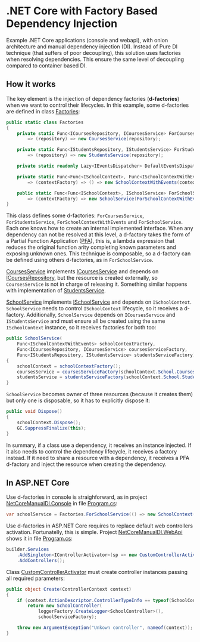 # .NET Core with Factory Based Dependency Injection
Example .NET Core applications (console and webapi), with onion architecture and manual dependency injection (DI). Instead of Pure DI technique (that suffers of poor decoupling), this solution uses factories when resolving dependencies. This ensure the same level of decoupling compared to container based DI.

## How it works
The key element is the injection of dependency factories (**d-factories**) when we want to control their lifecycles. In this example, some d-factories are defined in class [Factories](src/ApplicationDomain/Factories.cs):

```C#
public static class Factories
{
    private static Func<ICoursesRepository, ICoursesService> ForCoursesService
        => (repository) => new CoursesService(repository);

    private static Func<IStudentsRepository, IStudentsService> ForStudentsService
        => (repository) => new StudentsService(repository);

    private static readonly Lazy<IEventsDispatcher> DefaultEventsDispatcher = new();

    private static Func<Func<ISchoolContext>, Func<ISchoolContextWithEvents>> ForSchoolContextWithEvents
        => (contextFactory) => () => new SchoolContextWithEvents(contextFactory, DefaultEventsDispatcher.Value);

    public static Func<Func<ISchoolContext>, ISchoolService> ForSchoolService
        => (contextFactory) => new SchoolService(ForSchoolContextWithEvents(contextFactory), ForCoursesService, ForStudentsService);
}
```

This class defines some d-factories: `ForCoursesService`, `ForStudentsService`, `ForSchoolContextWithEvents` and `ForSchoolService`. Each one knows how to create an internal implemented interface. When any dependency can not be resolved at this level, a d-factory takes the form of a Partial Function Application ([PFA](https://en.wikipedia.org/wiki/Partial_application)), this is, a lambda expression that reduces the original function arity completing known parameters and exposing unknown ones. This technique is composable, so a d-factory can be defined using others d-factories, as in `ForSchoolService`.
 
[CoursesService](src/ApplicationDomain/Courses/CoursesService.cs) implements [ICoursesService](src/ApplicationDomain/Courses/ICoursesService.cs) and depends on [ICoursesRepository](src/ApplicationDomain.Repositories/ICoursesRepository.cs), but the resource is created externally, so `CoursesService` is not in charge of releasing it. Something similar happens with implementation of [StudentsService](src/ApplicationDomain/Students/StudentsService.cs).

[SchoolService](src/ApplicationDomain/School/SchoolService.cs) implements [ISchoolService](src/ApplicationDomain/School/ISchoolService.cs) and depends on `ISchoolContext`. `SchoolService` needs to control `ISchoolContext` lifecycle, so it receives a d-factory. Additionally, `SchoolService` depends on `ICoursesService` and `IStudentsService` and must ensure all be created using the same `ISchoolContext` instance, so it receives factories for both too:

```C#
public SchoolService(
    Func<ISchoolContextWithEvents> schoolContextFactory,
    Func<ICoursesRepository, ICoursesService> coursesServiceFactory,
    Func<IStudentsRepository, IStudentsService> studentsServiceFactory)
{
    schoolContext = schoolContextFactory();
    coursesService = coursesServiceFactory(schoolContext.School.Courses);
    studentsService = studentsServiceFactory(schoolContext.School.Students);
}
```

`SchoolService` becomes owner of three resources (because it creates them) but only one is disposable, so it has to explicitly dispose it:

```C#
public void Dispose()
{
    schoolContext.Dispose();
    GC.SuppressFinalize(this);
}
```

In summary, if a class use a dependency, it receives an instance injected. If it also needs to control the dependency lifecycle, it receives a factory instead. If it need to share a resource with a dependency, it receives a PFA d-factory and inject the resource when creating the dependency.

## In ASP.NET Core
Use d-factories in console is straighforward, as in project [NetCoreManualDI.Console](src/Presentation.Console) in file [Program.cs](src/Presentation.Console/Program.cs):

```C#
var schoolService = Factories.ForSchoolService(() => new SchoolContext(connectionString, true));
```

Use d-factories in ASP.NET Core requires to replace default web controllers activation. Fortunatelly, this is simple. Project [NetCoreManualDI.WebApi](src/Presentation.WebApi) shows it in file [Program.cs](src/Presentation.WebApi/Program.cs):

```C#
builder.Services
    .AddSingleton<IControllerActivator>(sp => new CustomControllerActivator(sp))
    .AddControllers();
```

Class [CustomControllerActivator](src/Presentation.WebApi/CustomControllerActivator.cs) must create controller instances passing all required parameters:

```C#
public object Create(ControllerContext context)
{
    if (context.ActionDescriptor.ControllerTypeInfo == typeof(SchoolController))
        return new SchoolController(
            loggerFactory.CreateLogger<SchoolController>(),
            schoolServiceFactory);

    throw new ArgumentException("Unkown controller", nameof(context));
}
```
